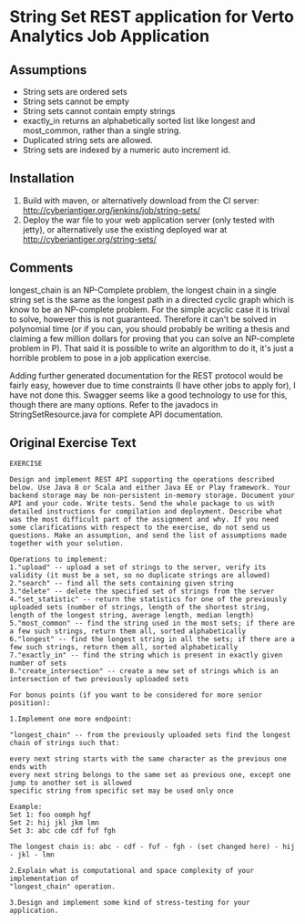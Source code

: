 # String Set REST application for Verto Analytics Job Application

## Assumptions

* String sets are ordered sets
* String sets cannot be empty
* String sets cannot contain empty strings
* exactly_in returns an alphabetically sorted list like longest and most_common, rather than a single string.
* Duplicated string sets are allowed.
* String sets are indexed by a numeric auto increment id.


## Installation

1. Build with maven, or alternatively download from the CI server: http://cyberiantiger.org/jenkins/job/string-sets/
2. Deploy the war file to your web application server (only tested with jetty), or alternatively use the existing deployed war at http://cyberiantiger.org/string-sets/

## Comments

longest_chain is an NP-Complete problem, the longest chain in a single string set is the same as the longest path in a directed cyclic graph which is know to be an NP-complete problem. For the simple acyclic case it is trival to solve, however this is not guaranteed. Therefore it can't be solved in polynomial time (or if you can, you should probably be writing a thesis and claiming a few million dollars for proving that you can solve an NP-complete problem in P). That said it is possible to write an algorithm to do it, it's just a horrible problem to pose in a job application exercise.

Adding further generated documentation for the REST protocol would be fairly easy, however due to time constraints (I have other jobs to apply for), I have not done this. Swagger seems like a good technology to use for this, though there are many options. Refer to the javadocs in StringSetResource.java for complete API documentation.

## Original Exercise Text
```
EXERCISE

Design and implement REST API supporting the operations described below. Use Java 8 or Scala and either Java EE or Play framework. Your backend storage may be non-persistent in-memory storage. Document your API and your code. Write tests. Send the whole package to us with detailed instructions for compilation and deployment. Describe what was the most difficult part of the assignment and why. If you need some clarifications with respect to the exercise, do not send us questions. Make an assumption, and send the list of assumptions made together with your solution.

Operations to implement:
1."upload" -- upload a set of strings to the server, verify its validity (it must be a set, so no duplicate strings are allowed)
2."search" -- find all the sets containing given string
3."delete" -- delete the specified set of strings from the server
4."set_statistic" -- return the statistics for one of the previously uploaded sets (number of strings, length of the shortest string, length of the longest string, average length, median length)
5."most_common" -- find the string used in the most sets; if there are a few such strings, return them all, sorted alphabetically
6."longest" -- find the longest string in all the sets; if there are a few such strings, return them all, sorted alphabetically
7."exactly_in" -- find the string which is present in exactly given number of sets
8."create_intersection" -- create a new set of strings which is an intersection of two previously uploaded sets

For bonus points (if you want to be considered for more senior position):

1.Implement one more endpoint:

"longest_chain" -- from the previously uploaded sets find the longest chain of strings such that:

every next string starts with the same character as the previous one ends with
every next string belongs to the same set as previous one, except one jump to another set is allowed
specific string from specific set may be used only once

Example:
Set 1: foo oomph hgf
Set 2: hij jkl jkm lmn
Set 3: abc cde cdf fuf fgh

The longest chain is: abc - cdf - fuf - fgh - (set changed here) - hij - jkl - lmn

2.Explain what is computational and space complexity of your implementation of
"longest_chain" operation.

3.Design and implement some kind of stress-testing for your application.
```
